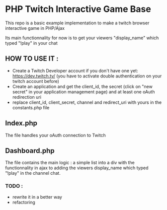 # PHP Twitch Interactive Game Base

  

This repo is a basic example implementation to make a twitch browser interactive game in PHP/Ajax

Its main functionnality for now is to get your viewers "display_name" which typed "!play" in your chat

## HOW TO USE IT :

- Create a Twitch Developer account if you don't have one yet: https://dev.twitch.tv/
(you have to activate double authentication on your twitch account before)
- Create an application and get the client_id, the secret (click on "new secret" in your application management page) and at least one oAuth redirection uri
- replace client_id, client_secret, channel and redirect_uri with yours in the constants.php file

  
  

## Index.php

The file handles your oAuth connection to Twitch

  

## Dashboard.php

The file contains the main logic : a simple list into a div with the functionnality in ajax to adding the viewers display_name which typed "!play" in the channel chat.

  

###  TODO :
- rewrite it in a better way
- refactoring